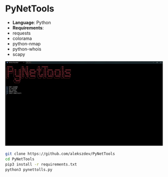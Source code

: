 # PyNetTools

- **Language**: Python
- **Requirements**:
- requests
- colorama
- python-nmap
- python-whois
- scapy

![image](https://raw.githubusercontent.com/alekszdev/PyNetTools/refs/heads/main/PyNetTools.gif)

```bash
git clone https://github.com/alekszdev/PyNetTools
cd PyNetTools
pip3 install -r requirements.txt
python3 pynettolls.py
